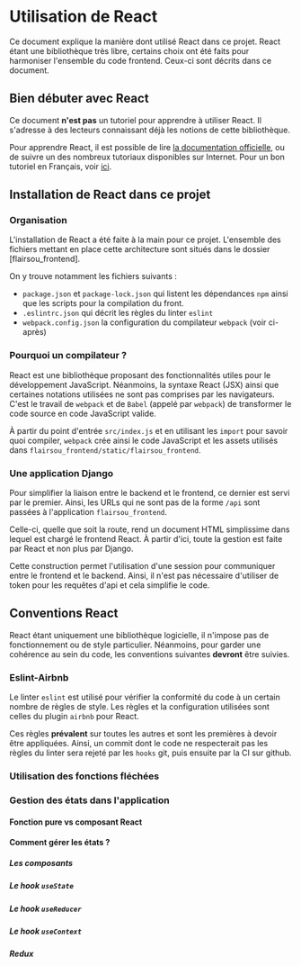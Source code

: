 # Utilisation de React

Ce document explique la manière dont utilisé React dans ce projet.
React étant une bibliothèque très libre, certains choix ont été faits pour harmoniser l'ensemble du code frontend.
Ceux-ci sont décrits dans ce document.

## Bien débuter avec React

Ce document **n'est pas** un tutoriel pour apprendre à utiliser React.
Il s'adresse à des lecteurs connaissant déjà les notions de cette bibliothèque.

Pour apprendre React, il est possible de lire [la documentation officielle](https://fr.reactjs.org/docs/getting-started.html), ou de suivre un des nombreux tutoriaux disponibles sur Internet.
Pour un bon tutoriel en Français, voir [ici](https://www.youtube.com/watch?v=SMgQlTSoXf0).

## Installation de React dans ce projet

### Organisation

L'installation de React a été faite à la main pour ce projet.
L'ensemble des fichiers mettant en place cette architecture sont situés dans le dossier [flairsou_frontend].

On y trouve notamment les fichiers suivants :

- `package.json` et `package-lock.json` qui listent les dépendances `npm` ainsi que les scripts pour la compilation du front.
- `.eslintrc.json` qui décrit les règles du linter `eslint`
- `webpack.config.json` la configuration du compilateur `webpack` (voir ci-après)

### Pourquoi un compilateur ?

React est une bibliothèque proposant des fonctionnalités utiles pour le développement JavaScript.
Néanmoins, la syntaxe React (JSX) ainsi que certaines notations utilisées ne sont pas comprises par les navigateurs.
C'est le travail de `webpack` et de `Babel` (appelé par `webpack`) de transformer le code source en code JavaScript valide.

À partir du point d'entrée `src/index.js` et en utilisant les `import` pour savoir quoi compiler, `webpack` crée ainsi le code JavaScript et les assets utilisés dans `flairsou_frontend/static/flairsou_frontend`.

### Une application Django

Pour simplifier la liaison entre le backend et le frontend, ce dernier est servi par le premier.
Ainsi, les URLs qui ne sont pas de la forme `/api` sont passées à l'application `flairsou_frontend`.

Celle-ci, quelle que soit la route, rend un document HTML simplissime dans lequel est chargé le frontend React.
À partir d'ici, toute la gestion est faite par React et non plus par Django.

Cette construction permet l'utilisation d'une session pour communiquer entre le frontend et le backend.
Ainsi, il n'est pas nécessaire d'utiliser de token pour les requêtes d'api et cela simplifie le code.

## Conventions React

React étant uniquement une bibliothèque logicielle, il n'impose pas de fonctionnement ou de style particulier.
Néanmoins, pour garder une cohérence au sein du code, les conventions suivantes **devront** être suivies.

### Eslint-Airbnb

Le linter `eslint` est utilisé pour vérifier la conformité du code à un certain nombre de règles de style.
Les règles et la configuration utilisées sont celles du plugin `airbnb` pour React.

Ces règles **prévalent** sur toutes les autres et sont les premières à devoir être appliquées.
Ainsi, un commit dont le code ne respecterait pas les règles du linter sera rejeté par les `hooks` git, puis ensuite par la CI sur github.

### Utilisation des fonctions fléchées

### Gestion des états dans l'application

#### Fonction pure vs composant React

#### Comment gérer les états ?

##### Les composants

##### Le hook `useState`

##### Le hook `useReducer`

##### Le hook `useContext`

##### Redux
